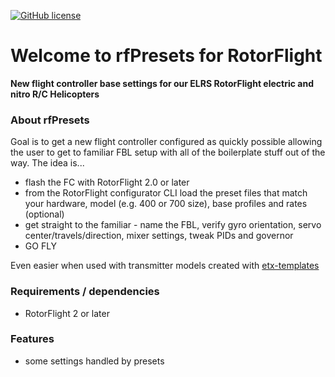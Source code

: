 [![GitHub license](https://img.shields.io/github/license/bob01/etxwidgets)](https://github.com/bob01/etxwidgets/main/LICENSE)


# Welcome to rfPresets for RotorFlight
**New flight controller base settings for our ELRS RotorFlight electric and nitro R/C Helicopters**


### About rfPresets
Goal is to get a new flight controller configured as quickly possible allowing the user to get to familiar FBL setup with all of the boilerplate stuff out of the way.
The idea is...
- flash the FC with RotorFlight 2.0 or later
- from the RotorFlight configurator CLI load the preset files that match your hardware, model (e.g. 400 or 700 size), base profiles and rates (optional)
- get straight to the familiar - name the FBL, verify gyro orientation, servo center/travels/direction, mixer settings, tweak PIDs and governor
- GO FLY

Even easier when used with transmitter models created with [etx-templates](https://github.com/bob01/etx-templates)


### Requirements / dependencies
- RotorFlight 2 or later


### Features
- some settings handled by presets
